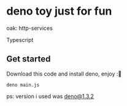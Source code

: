 # deno toy just for fun

oak: http-services

Typescript


## Get started

Download this code and install deno, enjoy :🥶

```
deno main.js

```

ps: version i used was deno@1.3.2
